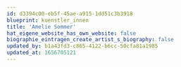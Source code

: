 ```yaml
---
id: d3394c00-eb5f-45ae-a915-1dd51c3b3918
blueprint: kuenstler_innen
title: 'Amelie Sommer'
hat_eigene_website_has_own_website: false
biographie_eintragen_create_artist_s_biography: false
updated_by: b1a43fd3-c865-4122-b6cc-50cfa81a1985
updated_at: 1656705121
---
```

